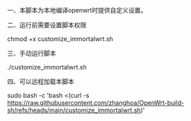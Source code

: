一、本脚本为本地编译openwrt时提供自定义设置。

二、运行前需要设置脚本权限

chmod +x customize_immortalwrt.sh

三、手动运行脚本

./customize_immortalwrt.sh

四、可以远程加载本脚本

sudo bash -c 'bash <(curl -s https://raw.githubusercontent.com/zhanghoa/OpenWrt-build-sh/refs/heads/main/customize_immortalwrt.sh)'
